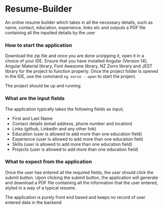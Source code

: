# Resume-Builder
An online resume builder which takes in all the necessary details, such as name, contact, education, experience, links etc and outputs a PDF file containing all the inputted details by the user

### How to start the application 
Download the zip file and once you are done unzipping it, open it in a choice of your IDE. Ensure that you have installed Angular (Version 14), Angular Material library, Font Awesome library, NZ Zorro library and JEST library for the project to function properly. 
Once the project folder is opened in the IDE, use the command `ng serve --open` to start the project.  


The project should be up and running

### What are the input fields
The application typically takes the following fields as input;
- First and Last Name
- Contact details (email address, phone number and location)
- Links (github, LinkedIn and any other link)
- Education (user is allowed to add more than one education field)
- Experience (user is allowed to add more than one education field
- Skills (user is allowed to add more than one education field)
- Projects (user is allowed to add more than one education field)

### What to expect from the application
Once the user has entered all the required fields, the user should click the submit button.
Upon clicking the submit button, the application will generate and download a PDF file containing all the information that the user entered, styled in a way of a typical resume. 

The application is purely front end based and keeps no record of user entered data in the backend

